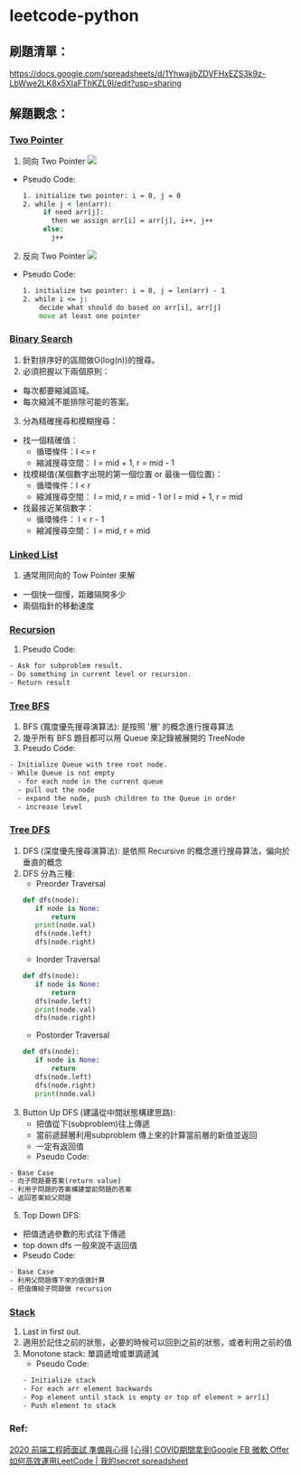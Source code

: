 # leetcode-python
## 刷題清單：  
https://docs.google.com/spreadsheets/d/1YhwajjbZDVFHxEZS3k9z-LbWwe2LK8x5XIaFThKZL9I/edit?usp=sharing  

## 解題觀念：
### [Two Pointer](https://www.youtube.com/watch?v=86GHTcY0K4I&list=PLV5qT67glKSErHD66rKTfqerMYz9OaTOs&index=2&ab_channel=%E5%9B%BE%E7%81%B5%E6%98%9F%E7%90%83TuringPlanet)
1. 同向 Two Pointer
  ![](https://i.imgur.com/dUqTY2Z.png)
  - Pseudo Code:
    ```cmd
    1. initialize two pointer: i = 0, j = 0 
    2. while j < len(arr):
         if need arr[j]:
           then we assign arr[i] = arr[j], i++, j++
         else: 
           j++
     ```
2. 反向 Two Pointer
  ![](https://i.imgur.com/FFg4oXz.png)
  -  Pseudo Code:
     ```cmd
     1. initialize two pointer: i = 0, j = len(arr) - 1
     2. while i <= j:
         decide what should do based on arr[i], arr[j]
         move at least one pointer
     ```
 
### [Binary Search](https://www.youtube.com/watch?v=j2_JW3In9PE&list=PLV5qT67glKSErHD66rKTfqerMYz9OaTOs&index=3&ab_channel=%E5%9B%BE%E7%81%B5%E6%98%9F%E7%90%83TuringPlanet)
1. 針對排序好的區間做O(log(n))的搜尋。
2. 必須把握以下兩個原則：
  - 每次都要縮減區域。
  - 每次縮減不能排除可能的答案。
3. 分為精確搜尋和模糊搜尋：
  - 找一個精確值： 
    - 循環條件：l <= r  
    - 縮減搜尋空間： l = mid + 1, r = mid - 1
  - 找模糊值(某個數字出現的第一個位置 or 最後一個位置)：
    - 循環條件：l < r  
    - 縮減搜尋空間： l = mid, r = mid - 1 or l = mid + 1, r = mid
  - 找最接近某個數字：
    - 循環條件： l < r - 1
    - 縮減搜尋空間： l = mid, r = mid 

### [Linked List](https://www.youtube.com/watch?v=0czlvlqg5xw&list=PLV5qT67glKSErHD66rKTfqerMYz9OaTOs&index=4&ab_channel=%E5%9B%BE%E7%81%B5%E6%98%9F%E7%90%83TuringPlanet)
1. 通常用同向的 Tow Pointer 來解
  - 一個快一個慢，距離隔開多少
  - 兩個指針的移動速度
 
 
### [Recursion](https://www.youtube.com/watch?v=0czlvlqg5xw&list=PLV5qT67glKSErHD66rKTfqerMYz9OaTOs&index=4&ab_channel=%E5%9B%BE%E7%81%B5%E6%98%9F%E7%90%83TuringPlanet)
1. Pseudo Code: 
  ```cmd
  - Ask for subproblem result.
  - Do something in current level or recursion.
  - Return result
  ```


### [Tree BFS](https://www.youtube.com/watch?v=jEg9AeN5a2Q&list=PLV5qT67glKSErHD66rKTfqerMYz9OaTOs&index=8&ab_channel=%E5%9B%BE%E7%81%B5%E6%98%9F%E7%90%83TuringPlanet)
1. BFS (寬度優先搜尋演算法): 是按照 '層' 的概念進行搜尋算法
2. 幾乎所有 BFS 題目都可以用 Queue 來記錄被展開的 TreeNode
3. Pseudo Code: 
  ```cmd
  - Initialize Queue with tree root node.
  - While Queue is not empty
    - for each node in the current queue
    - pull out the node
    - expand the node, push children to the Queue in order
    - increase level
  ```

### [Tree DFS](https://www.youtube.com/watch?v=5jz66VkGMCY&list=PLV5qT67glKSErHD66rKTfqerMYz9OaTOs&index=9&ab_channel=%E5%9B%BE%E7%81%B5%E6%98%9F%E7%90%83TuringPlanet)
1. DFS (深度優先搜尋演算法): 是依照 Recursive 的概念進行搜尋算法，偏向於垂直的概念
2. DFS 分為三種: 
   - Preorder Traversal
   ```python
   def dfs(node):
      if node is None:
          return
      print(node.val)
      dfs(node.left)
      dfs(node.right)
   ```
   - Inorder Traversal
   ```python
   def dfs(node):
      if node is None:
          return
      dfs(node.left)
      print(node.val)
      dfs(node.right)
   ```
   - Postorder Traversal
   ```python
   def dfs(node):
      if node is None:
          return
      dfs(node.left)
      dfs(node.right)
      print(node.val)
   ```
4. Button Up DFS (建議從中間狀態構建思路):
   - 把值從下(subproblem)往上傳遞
   - 當前遞歸層利用subproblem 傳上來的計算當前層的新值並返回
   - 一定有返回值
   - Pseudo Code: 
  ```cmd
  - Base Case
  - 向子問題要答案(return value)
  - 利用子問題的答案構建當前問題的答案
  - 返回答案給父問題
 ```
5. Top Down DFS:
  - 把值透過參數的形式往下傳遞
  - top down dfs 一般來說不返回值
  - Pseudo Code: 
  ```cmd
  - Base Case
  - 利用父問題傳下來的值做計算
  - 把值傳給子問題做 recursion
  ```
 
### [Stack](https://www.youtube.com/watch?v=D_MHAZGtByY&list=PLV5qT67glKSErHD66rKTfqerMYz9OaTOs&index=5&ab_channel=%E5%9B%BE%E7%81%B5%E6%98%9F%E7%90%83TuringPlanet)
1. Last in first out.
2. 適用於記住之前的狀態，必要的時候可以回到之前的狀態，或者利用之前的值
3. Monotone stack: 單調遞增或單調遞減
   - Pseudo Code:
   ```cmd
   - Initialize stack
   - For each arr element backwards
   - Pop element until stack is empty or top of element > arr[i]
   - Push element to stack
    ```


### Ref:   
[2020 前端工程師面試 準備與心得](https://yixuntseng-bruce.medium.com/2020%E5%89%8D%E7%AB%AF%E5%B7%A5%E7%A8%8B%E5%B8%AB%E9%9D%A2%E8%A9%A6%E5%88%86%E4%BA%ABline-17live-binance-tiktok-bytedance-a9a7e01fd613)
[[心得] COVID期間拿到Google FB 微軟 Offer](https://www.ptt.cc/bbs/Soft_Job/M.1605589986.A.CBA.html)  
[如何高效運用LeetCode | 我的secret spreadsheet](https://www.youtube.com/watch?v=ucTL2ZdcyOs&feature=emb_title&ab_channel=AHTech)
